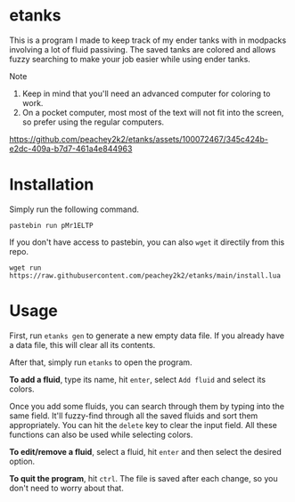 # etanks
This is a program I made to keep track of my ender tanks with in modpacks involving a lot of fluid passiving. The saved tanks are colored and allows fuzzy searching to make youır job easier while using ender tanks.

> [!NOTE]
> 1) Keep in mind that you'll need an advanced computer for coloring to work.
> 2) On a pocket computer, most most of the text will not fit into the screen, so prefer using the regular computers.

https://github.com/peachey2k2/etanks/assets/100072467/345c424b-e2dc-409a-b7d7-461a4e844963

# Installation
Simply run the following command.
```
pastebin run pMr1ELTP
```

If you don't have access to pastebin, you can also `wget` it directily from this repo.
```
wget run https://raw.githubusercontent.com/peachey2k2/etanks/main/install.lua
```

# Usage
First, run `etanks gen` to generate a new empty data file. If you already have a data file, this will clear all its contents.

After that, simply run `etanks` to open the program.

**To add a fluid**, type its name, hit `enter`, select `Add fluid` and select its colors.

Once you add some fluids, you can search through them by typing into the same field. It'll fuzzy-find through all the saved fluids and sort them appropriately. You can hit the `delete` key to clear the input field. All these functions can also be used while selecting colors.

**To edit/remove a fluid**, select a fluid, hit `enter` and then select the desired option.

**To quit the program**, hit `ctrl`. The file is saved after each change, so you don't need to worry about that.


